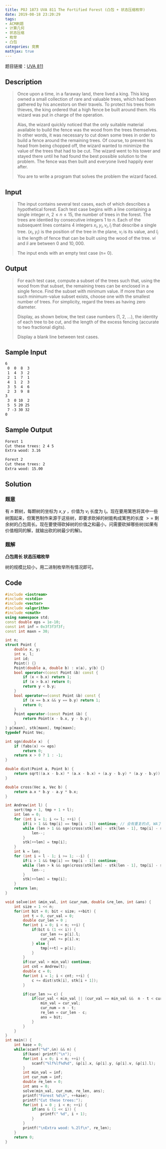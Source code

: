 ```yaml
---
title: POJ 1873 UVA 811 The Fortified Forest (凸包 + 状态压缩枚举)
date: 2019-08-18 23:20:29
tags:
- ACM刷题
- 计算几何
- 状态压缩
- 枚举
- 凸包
categories: 竞赛
mathjax: true
---
```


题目链接：[UVA 811](https://uva.onlinejudge.org/index.php?option=com_onlinejudge&Itemid=8&page=show_problem&problem=752)

## Description

> Once upon a time, in a faraway land, there lived a king. This king owned a small collection of rare and valuable trees, which had been gathered by his ancestors on their travels. To protect his trees from thieves, the king ordered that a high fence be built around them. His wizard was put in charge of the operation. 
> 
> Alas, the wizard quickly noticed that the only suitable material available to build the fence was the wood from the trees themselves. In other words, it was necessary to cut down some trees in order to build a fence around the remaining trees. Of course, to prevent his head from being chopped off, the wizard wanted to minimize the value of the trees that had to be cut. The wizard went to his tower and stayed there until he had found the best possible solution to the problem. The fence was then built and everyone lived happily ever after. 
> 
> You are to write a program that solves the problem the wizard faced. 

<!--more-->

## Input

> The input contains several test cases, each of which describes a hypothetical forest. Each test case begins with a line containing a single integer $n$, $2\le n\le 15$, the number of trees in the forest. The trees are identied by consecutive integers $1$ to $n$. Each of the subsequent lines contains $4$ integers $x_i,y_i,v_i,l_i$ that describe a single tree. $(x_i,y_i)$ is the position of the tree in the plane, $v_i$ is its value, and $l_i$ is the length of fence that can be built using the wood of the tree. $vi$ and $li$ are between $0$ and $10,000$.
> 
> The input ends with an empty test case (n= 0).

## Output

> For each test case, compute a subset of the trees such that, using the wood from that subset, the remaining trees can be enclosed in a single fence. Find the subset with minimum value. If more than one such minimum-value subset exists, choose one with the smallest number of trees. For simplicity, regard the trees as having zero diameter. 
> 
> Display, as shown below, the test case numbers (1, 2, ...), the identity of each tree to be cut, and the length of the excess fencing (accurate to two fractional digits). 
> 
> Display a blank line between test cases. 

## Sample Input

```markdown
6
 0  0  8  3
 1  4  3  2
 2  1  7  1
 4  1  2  3
 3  5  4  6
 2  3  9  8
3
 3  0 10  2
 5  5 20 25
 7 -3 30 32
0
```

## Sample Output

```markdown
Forest 1
Cut these trees: 2 4 5 
Extra wood: 3.16

Forest 2
Cut these trees: 2 
Extra wood: 15.00
```

## Solution

### 题意

有 $n$ 颗树，每颗树的坐标为 $x, y$ ，价值为 $v_i$ 长度为 $l_i$。现在要用篱笆将其中一些树围起来，但篱笆制作来源于这些树，即要求砍掉的树能构成篱笆的长度 $>=$ 剩余树的凸包周长。现在要使得砍掉树的价值之和最小，问需要砍掉哪些树(如果有价值相同的解，就输出砍的树最少的解)。

### 题解

**凸包周长 状态压缩枚举**

树的规模比较小，用二进制枚举所有情况即可。

## Code

```cpp
#include <iostream>
#include <cstdio>
#include <vector>
#include <algorithm>
#include <cmath>
using namespace std;
const double eps = 1e-10;
const int inf = 0x3f3f3f3f;
const int maxn = 30;

int n;
struct Point {
    double x, y;
    int v, l;
    int id;
    Point() {}
    Point(double a, double b) : x(a), y(b) {}
    bool operator<(const Point &b) const {
        if (x < b.x) return 1;
        if (x > b.x) return 0;
        return y < b.y;
    }
    bool operator==(const Point &b) const {
        if (x == b.x && y == b.y) return 1;
        return 0;
    }
    Point operator-(const Point &b) {
        return Point(x - b.x, y - b.y);
    }
} p[maxn], stk[maxn], tmp[maxn];
typedef Point Vec;

int sgn(double x)  {
    if (fabs(x) <= eps)
        return 0;
    return x > 0 ? 1 : -1;
}

double dist(Point a, Point b) {
    return sqrt((a.x - b.x) * (a.x - b.x) + (a.y - b.y) * (a.y - b.y));
}

double cross(Vec a, Vec b) {
    return a.x * b.y - a.y * b.x;
}

int Andrew(int l) {
    sort(tmp + 1, tmp + 1 + l);
    int len = 0;
    for (int i = 1; i <= l; ++i) {
        if(i > 1 && tmp[i] == tmp[i - 1]) continue; // 会有重复的点, WA了好几次
        while (len > 1 && sgn(cross(stk[len] - stk[len - 1], tmp[i] - stk[len - 1])) == -1) {
            len--;
        }
        stk[++len] = tmp[i];
    }
    int k = len;
    for (int i = l - 1; i >= 1; --i) {
        if(i > 1 && tmp[i] == tmp[i - 1]) continue;
        while (len > k && sgn(cross(stk[len] - stk[len - 1], tmp[i] - stk[len - 1])) == -1) {
            len--;
        }
        stk[++len] = tmp[i];
    }
    return len;
}

void solve(int &min_val, int &cur_num, double &re_len, int &ans) {
    int size = 1 << n;
    for(int bit = 0; bit < size; ++bit) {
        int t = 0, cur_val = 0;
        double cur_len = 0 ;
        for(int i = 0; i < n; ++i) {
            if(bit & (1 << i)) {
                cur_len += p[i].l;
                cur_val += p[i].v;
            } else {
                tmp[++t] = p[i];
            }
        }
        if(cur_val > min_val) continue;
        int cnt = Andrew(t);
        double c = 0;
        for(int i = 1; i < cnt; ++i) {
            c += dist(stk[i], stk[i + 1]);
        }

        if(cur_len >= c) {
            if(cur_val < min_val || (cur_val == min_val &&  n - t < cur_num)) {
                min_val = cur_val;
                cur_num = n - t;
                re_len = cur_len - c;
                ans = bit;
            }
        }
    }
}
int main() {
    int kase = 0;
    while(scanf("%d",&n) && n) {
        if(kase) printf("\n");
        for(int i = 0; i < n; ++i) {
            scanf("%lf%lf%d%d", &p[i].x, &p[i].y, &p[i].v, &p[i].l);
        }
        int min_val = inf;
        int cur_num = inf;
        double re_len = 0;
        int ans = 0;
        solve(min_val, cur_num, re_len, ans);
        printf("Forest %d\n", ++kase);
        printf("Cut these trees:");
        for(int i = 0 ; i < n; ++i) {
            if(ans & (1 << i)) {
                printf(" %d", i + 1);
            }
        }
        printf("\nExtra wood: %.2lf\n", re_len);
    }
    return 0;
}
```